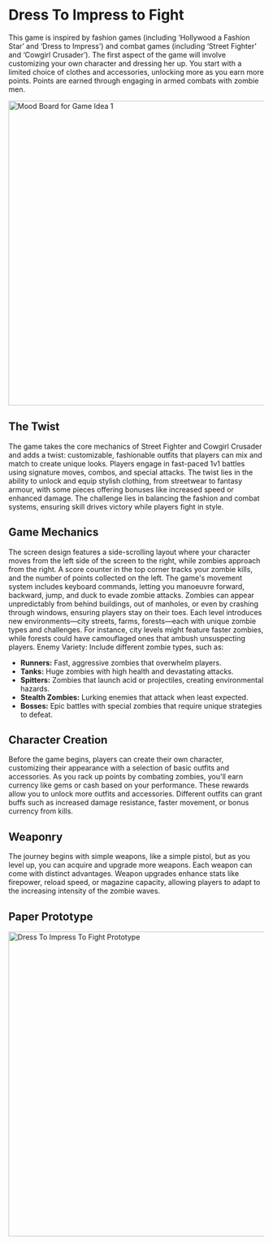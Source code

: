 <h1>Dress To Impress to Fight</h1>

This game is inspired by fashion games (including ‘Hollywood a Fashion Star’ and ‘Dress to Impress’) and combat games (including ‘Street Fighter’ and ‘Cowgirl Crusader’). The first aspect of the game will involve customizing your own character and dressing her up. You start with a limited choice of clothes and accessories, unlocking more as you earn more points. Points are earned through engaging in armed combats with zombie men. 

<img src="images/GameIdea1.jpg" alt="Mood Board for Game Idea 1" width="600">


<h2>The Twist</h2> 

The game takes the core mechanics of Street Fighter and Cowgirl Crusader and adds a twist: customizable, fashionable outfits that players can mix and match to create unique looks. Players engage in fast-paced 1v1 battles using signature moves, combos, and special attacks. The twist lies in the ability to unlock and equip stylish clothing, from streetwear to fantasy armour, with some pieces offering bonuses like increased speed or enhanced damage.  The challenge lies in balancing the fashion and combat systems, ensuring skill drives victory while players fight in style. 

<h2>Game Mechanics</h2> 

The screen design features a side-scrolling layout where your character moves from the left side of the screen to the right, while zombies approach from the right. A score counter in the top corner tracks your zombie kills, and the number of points collected on the left. The game's movement system includes keyboard commands, letting you manoeuvre forward, backward, jump, and duck to evade zombie attacks. Zombies can appear unpredictably from behind buildings, out of manholes, or even by crashing through windows, ensuring players stay on their toes. Each level introduces new environments—city streets, farms, forests—each with unique zombie types and challenges. For instance, city levels might feature faster zombies, while forests could have camouflaged ones that ambush unsuspecting players. Enemy Variety: Include different zombie types, such as: 

<ul>
  <li><strong>Runners:</strong> Fast, aggressive zombies that overwhelm players.</li> 
  <li><strong>Tanks:</strong> Huge zombies with high health and devastating attacks.</li> 
  <li><strong>Spitters:</strong> Zombies that launch acid or projectiles, creating environmental hazards.</li> 
  <li><strong>Stealth Zombies:</strong> Lurking enemies that attack when least expected.</li> 
  <li><strong>Bosses:</strong> Epic battles with special zombies that require unique strategies to defeat.</li>
</ul> 

<h2>Character Creation</h2> 

Before the game begins, players can create their own character, customizing their appearance with a selection of basic outfits and accessories. As you rack up points by combating zombies, you'll earn currency like gems or cash based on your performance. These rewards allow you to unlock more outfits and accessories. Different outfits can grant buffs such as increased damage resistance, faster movement, or bonus currency from kills.  

<h2>Weaponry</h2> 

The journey begins with simple weapons, like a simple pistol, but as you level up, you can acquire and upgrade more weapons. Each weapon can come with distinct advantages. Weapon upgrades enhance stats like firepower, reload speed, or magazine capacity, allowing players to adapt to the increasing intensity of the zombie waves. 

<h2>Paper Prototype</h2>
<img src="images/prototype.gif" alt="Dress To Impress To Fight Prototype" width="600">
